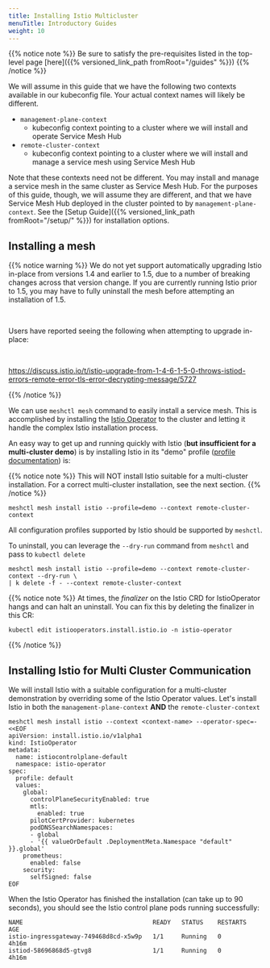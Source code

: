 ```yaml
---
title: Installing Istio Multicluster
menuTitle: Introductory Guides
weight: 10
---
```



{{% notice note %}}
Be sure to satisfy the pre-requisites listed in the top-level page [here]({{% versioned_link_path fromRoot="/guides" %}})
{{% /notice %}}

We will assume in this guide that we have the following two contexts available in our kubeconfig file.
Your actual context names will likely be different.

* `management-plane-context`
    - kubeconfig context pointing to a cluster where we will install and operate Service Mesh Hub
* `remote-cluster-context`
    - kubeconfig context pointing to a cluster where we will install and manage a service mesh using Service Mesh Hub 
    
Note that these contexts need not be different. You may install and manage a service mesh in the same cluster as Service Mesh Hub. For the purposes of this guide, though, we will assume they are different, and that we have Service Mesh Hub deployed in the cluster pointed to by `management-plane-context`. See the [Setup Guide]({{% versioned_link_path fromRoot="/setup/" %}}) for installation options.

## Installing a mesh 

{{% notice warning %}}
We do not yet support automatically upgrading Istio in-place from versions 1.4 and earlier to 1.5, due to a number of
breaking changes across that version change. If you are currently running Istio prior to 1.5, you may have to
fully uninstall the mesh before attempting an installation of 1.5. 

<br/>

Users have reported seeing the following when attempting to upgrade in-place:

<br/>

https://discuss.istio.io/t/istio-upgrade-from-1-4-6-1-5-0-throws-istiod-errors-remote-error-tls-error-decrypting-message/5727

{{% /notice %}}

We can use `meshctl mesh` command to easily install a service mesh. This is accomplished by installing the
[Istio Operator](https://istio.io/blog/2019/introducing-istio-operator/) to the cluster and letting it handle the complex Istio installation process.

An easy way to get up and running quickly with Istio (**but insufficient for a multi-cluster demo**)
is by installing Istio in its "demo" profile 
([profile documentation](https://istio.io/docs/setup/additional-setup/config-profiles/)) is:

{{% notice note %}}
This will NOT install Istio suitable for a multi-cluster installation. For a correct multi-cluster installation, see the next section.
{{% /notice %}}

```shell
meshctl mesh install istio --profile=demo --context remote-cluster-context
```

All configuration profiles supported by Istio should be supported by `meshctl`.

To uninstall, you can leverage the `--dry-run` command from `meshctl` and pass to `kubectl delete`

```shell
meshctl mesh install istio --profile=demo --context remote-cluster-context --dry-run \
| k delete -f - --context remote-cluster-context
```

{{% notice note %}}
At times, the *finalizer* on the Istio CRD for IstioOperator hangs and can halt an uninstall. You can fix this by deleting the finalizer in this CR:

```
kubectl edit istiooperators.install.istio.io -n istio-operator
```
{{% /notice %}}

## Installing Istio for Multi Cluster Communication

We will install Istio with a suitable configuration for a multi-cluster demonstration by overriding some of the Istio Operator values. Let's install Istio in both the `management-plane-context` **AND** the `remote-cluster-context`

```shell
meshctl mesh install istio --context <context-name> --operator-spec=- <<EOF
apiVersion: install.istio.io/v1alpha1
kind: IstioOperator
metadata:
  name: istiocontrolplane-default
  namespace: istio-operator
spec:
  profile: default
  values:
    global:
      controlPlaneSecurityEnabled: true
      mtls:
        enabled: true
      pilotCertProvider: kubernetes
      podDNSSearchNamespaces:
      - global
      - '{{ valueOrDefault .DeploymentMeta.Namespace "default" }}.global'
    prometheus:
      enabled: false
    security:
      selfSigned: false
EOF
```

When the Istio Operator has finished the installation (can take up to 90 seconds),
you should see the Istio control plane pods running successfully:

```shell
NAME                                    READY   STATUS    RESTARTS   AGE
istio-ingressgateway-749468d8cd-x5w9p   1/1     Running   0          4h16m
istiod-58696868d5-gtvg8                 1/1     Running   0          4h16m
```
